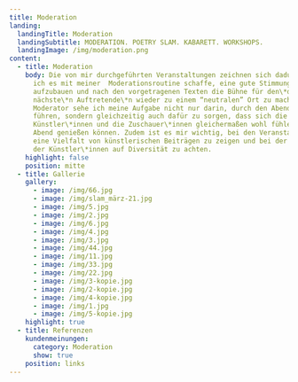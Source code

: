 ```yaml
---
title: Moderation
landing:
  landingTitle: Moderation
  landingSubtitle: MODERATION. POETRY SLAM. KABARETT. WORKSHOPS.
  landingImage: /img/moderation.png
content:
  - title: Moderation
    body: Die von mir durchgeführten Veranstaltungen zeichnen sich dadurch aus, dass
      ich es mit meiner  Moderationsroutine schaffe, eine gute Stimmung
      aufzubauen und nach den vorgetragenen Texten die Bühne für den\*die
      nächste\*n Auftretende\*n wieder zu einem “neutralen” Ort zu machen. Als
      Moderator sehe ich meine Aufgabe nicht nur darin, durch den Abend zu
      führen, sondern gleichzeitig auch dafür zu sorgen, dass sich die
      Künstler\*innen und die Zuschauer\*innen gleichermaßen wohl fühlen und den
      Abend genießen können. Zudem ist es mir wichtig, bei den Veranstaltungen
      eine Vielfalt von künstlerischen Beiträgen zu zeigen und bei der Auswahl
      der Künstler\*innen auf Diversität zu achten.
    highlight: false
    position: mitte
  - title: Gallerie
    gallery:
      - image: /img/66.jpg
      - image: /img/slam_märz-21.jpg
      - image: /img/5.jpg
      - image: /img/2.jpg
      - image: /img/6.jpg
      - image: /img/4.jpg
      - image: /img/3.jpg
      - image: /img/44.jpg
      - image: /img/11.jpg
      - image: /img/33.jpg
      - image: /img/22.jpg
      - image: /img/3-kopie.jpg
      - image: /img/2-kopie.jpg
      - image: /img/4-kopie.jpg
      - image: /img/1.jpg
      - image: /img/5-kopie.jpg
    highlight: true
  - title: Referenzen
    kundenmeinungen:
      category: Moderation
      show: true
    position: links
---
```

